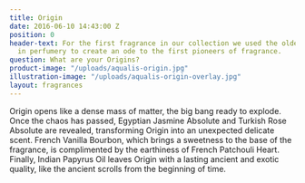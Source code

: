 ```yaml
---
title: Origin
date: 2016-06-10 14:43:00 Z
position: 0
header-text: For the first fragrance in our collection we used the oldest ingredients
  in perfumery to create an ode to the first pioneers of fragrance.
question: What are your Origins?
product-image: "/uploads/aqualis-origin.jpg"
illustration-image: "/uploads/aqualis-origin-overlay.jpg"
layout: fragrances
---
```


Origin opens like a dense mass of matter, the big bang ready to explode. Once the chaos has passed, Egyptian Jasmine Absolute and Turkish Rose Absolute are revealed, transforming Origin into an unexpected delicate scent. French Vanilla Bourbon, which brings a sweetness to the base of the fragrance, is complimented by the earthiness of French Patchouli Heart. Finally, Indian Papyrus Oil leaves Origin with a lasting ancient and exotic quality, like the ancient scrolls from the beginning of time.